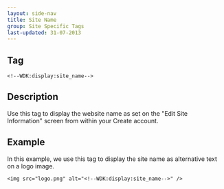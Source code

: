 ```yaml
---
layout: side-nav
title: Site Name
group: Site Specific Tags
last-updated: 31-07-2013
---
```


## Tag

`<!--WDK:display:site_name-->`

## Description

Use this tag to display the website name as set on the "Edit Site Information" screen from within your Create account.

## Example

In this example, we use this tag to display the site name as alternative text on a logo image.

~~~
<img src="logo.png" alt="<!--WDK:display:site_name-->" />
~~~